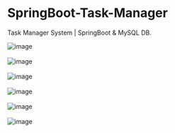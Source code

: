 # SpringBoot-Task-Manager
Task Manager System | SpringBoot &amp; MySQL DB.

![image](https://github.com/MYassineBoum/SpringBoot-Task-Manager/assets/115194839/c2d3883f-b674-4aed-85a5-592def72a24c)
<br><br>
![image](https://github.com/MYassineBoum/SpringBoot-Task-Manager/assets/115194839/d002d581-6835-46fd-8e7d-1ec06ed920db)
<br><br>
![image](https://github.com/MYassineBoum/SpringBoot-Task-Manager/assets/115194839/75d82144-394e-4443-b625-1fb240e2ddfb)
<br><br>
![image](https://github.com/MYassineBoum/SpringBoot-Task-Manager/assets/115194839/57ed927a-c0b5-46bb-93e9-0d31a3411cb5)
<br><br>
![image](https://github.com/MYassineBoum/SpringBoot-Task-Manager/assets/115194839/7f6ceb9c-1945-4c2f-9594-a1c3da6d3077)
<br><br>
![image](https://github.com/MYassineBoum/SpringBoot-Task-Manager/assets/115194839/eac31b92-ff94-4fe1-a7d4-69059cc5cef4)
